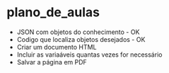 # plano_de_aulas


* JSON com objetos do conhecimento - OK
* Codigo que localiza objetos desejados - OK
* Criar um documento HTML
* Incluir as variaáveis quantas vezes for necessário
* Salvar a página em PDF